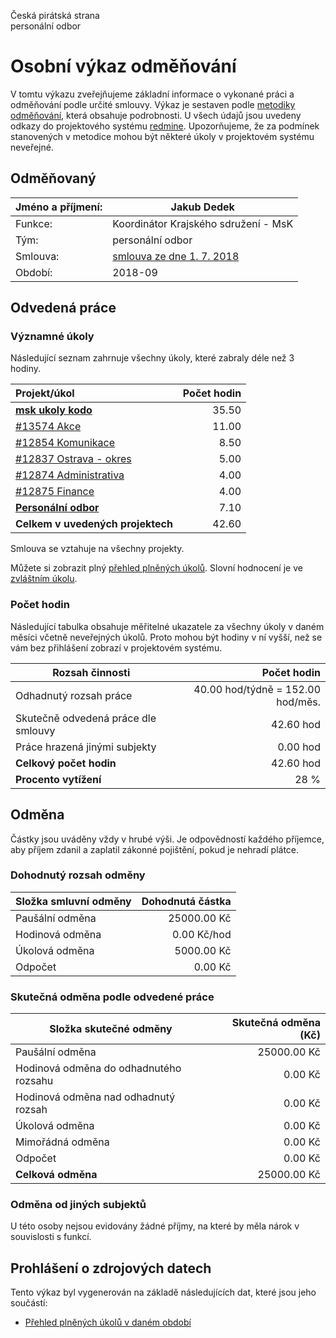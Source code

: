 Česká pirátská strana  
personální odbor

Osobní výkaz odměňování
=======================

V tomtu výkazu zveřejňujeme základní informace o vykonané práci a odměňování
podle určité smlouvy. Výkaz je sestaven podle [metodiky odměňování][metodika],
která obsahuje podrobnosti. U všech údajů jsou uvedeny odkazy do projektového
systému [redmine](https://redmine.pirati.cz). Upozorňujeme, že za podmínek
stanovených v metodice mohou být některé úkoly v projektovém systému neveřejné.

Odměňovaný
----------

Jméno a příjmení:                      | Jakub Dedek
-----------------------                | --------------------
Funkce:                                | Koordinátor Krajského sdružení - MsK
Tým:                                   | personální odbor
Smlouva:                               | [smlouva ze dne 1. 7. 2018][smlouva]
Období:                                | 2018-09


Odvedená práce
--------------

### Významné úkoly

Následující seznam zahrnuje všechny úkoly, které zabraly déle než 3 hodiny.

| Projekt/úkol                      |   Počet hodin |
|:----------------------------------|--------------:|
| **[ msk ukoly kodo][p32]**        |         35.50 |
| [#13574 Akce][t13574]             |         11.00 |
| [#12854 Komunikace][t12854]       |          8.50 |
| [#12837 Ostrava - okres][t12837]  |          5.00 |
| [#12874 Administrativa][t12874]   |          4.00 |
| [#12875 Finance][t12875]          |          4.00 |
| **[Personální odbor][p88]**       |          7.10 |
| **Celkem v uvedených projektech** |         42.60 |

Smlouva se vztahuje na všechny projekty. 

Můžete si zobrazit plný [přehled plněných úkolů][tasklist].
Slovní hodnocení je ve [zvláštním úkolu][hodnoceni].


### Počet hodin

Následující tabulka obsahuje měřitelné ukazatele za všechny úkoly v daném měsíci
včetně neveřejných úkolů. Proto mohou být hodiny v ní vyšší, než se vám bez
přihlášení zobrazí v projektovém systému.

Rozsah činnosti                        | Počet hodin
--------------                         | ----------:
Odhadnutý rozsah práce                 |  40.00 hod/týdně = 152.00 hod/měs.
Skutečně odvedená práce dle smlouvy    |  42.60 hod
Práce hrazená jinými subjekty          |   0.00 hod
**Celkový počet hodin**                |  42.60 hod
**Procento vytížení**                  |   28 %

Odměna
------

Částky jsou uváděny vždy v hrubé výši. Je odpovědností každého příjemce, aby
příjem zdanil a zaplatil zákonné pojištění, pokud je nehradí plátce.

### Dohodnutý rozsah odměny

Složka smluvní odměny                  | Dohodnutá částka
----------------                       | ------------------:
Paušální odměna                        | 25000.00 Kč
Hodinová odměna                        |     0.00 Kč/hod
Úkolová odměna                         |  5000.00 Kč
Odpočet                                |     0.00 Kč

### Skutečná odměna podle odvedené práce

Složka skutečné odměny                 | Skutečná odměna (Kč)
---------------------                  | ---------------------:
Paušální odměna                        | 25000.00 Kč
Hodinová odměna do odhadnutého rozsahu |     0.00 Kč
Hodinová odměna nad odhadnutý rozsah   |     0.00 Kč
Úkolová odměna                         |     0.00 Kč
Mimořádná odměna                       |     0.00 Kč
Odpočet                                |     0.00 Kč
**Celková odměna**                     | 25000.00 Kč


### Odměna od jiných subjektů

U této osoby nejsou evidovány žádné příjmy, na které by měla nárok v souvislosti s funkcí.


Prohlášení o zdrojových datech
------------------------------

Tento výkaz byl vygenerován na základě následujících dat, které jsou jeho součástí:

* [Přehled plněných úkolů v daném období](user_report.csv)

[hodnoceni]: https://redmine.pirati.cz/issues/
[metodika]: https://redmine.pirati.cz/projects/po/wiki/Odmenovani


[p32]: https://redmine.pirati.cz/time_entries?c[]=project&c[]=user&c[]=activity&c[]=issue&c[]=hours&c[]=cf_16&c[]=spent_on&f[]=spent_on&f[]=user_id&f[]=&op[spent_on]=><&op[user_id]==&utf8=%E2%9C%93&v[spent_on][]=2018-09-01&v[spent_on][]=2018-09-30&v[user_id][]=4&v[user_id][]=8&v[user_id][]=9&f[]=project_id&op[project_id]==&v[project_id][]=32

[t13574]: https://redmine.pirati.cz/issues/13574/time_entries?c[]=project&c[]=user&c[]=activity&c[]=issue&c[]=hours&c[]=cf_16&c[]=spent_on&f[]=spent_on&f[]=user_id&f[]=&op[spent_on]=><&op[user_id]==&utf8=%E2%9C%93&v[spent_on][]=2018-09-01&v[spent_on][]=2018-09-30&v[user_id][]=4&v[user_id][]=8&v[user_id][]=9

[t12854]: https://redmine.pirati.cz/issues/12854/time_entries?c[]=project&c[]=user&c[]=activity&c[]=issue&c[]=hours&c[]=cf_16&c[]=spent_on&f[]=spent_on&f[]=user_id&f[]=&op[spent_on]=><&op[user_id]==&utf8=%E2%9C%93&v[spent_on][]=2018-09-01&v[spent_on][]=2018-09-30&v[user_id][]=4&v[user_id][]=8&v[user_id][]=9

[t12837]: https://redmine.pirati.cz/issues/12837/time_entries?c[]=project&c[]=user&c[]=activity&c[]=issue&c[]=hours&c[]=cf_16&c[]=spent_on&f[]=spent_on&f[]=user_id&f[]=&op[spent_on]=><&op[user_id]==&utf8=%E2%9C%93&v[spent_on][]=2018-09-01&v[spent_on][]=2018-09-30&v[user_id][]=4&v[user_id][]=8&v[user_id][]=9

[t12874]: https://redmine.pirati.cz/issues/12874/time_entries?c[]=project&c[]=user&c[]=activity&c[]=issue&c[]=hours&c[]=cf_16&c[]=spent_on&f[]=spent_on&f[]=user_id&f[]=&op[spent_on]=><&op[user_id]==&utf8=%E2%9C%93&v[spent_on][]=2018-09-01&v[spent_on][]=2018-09-30&v[user_id][]=4&v[user_id][]=8&v[user_id][]=9

[t12875]: https://redmine.pirati.cz/issues/12875/time_entries?c[]=project&c[]=user&c[]=activity&c[]=issue&c[]=hours&c[]=cf_16&c[]=spent_on&f[]=spent_on&f[]=user_id&f[]=&op[spent_on]=><&op[user_id]==&utf8=%E2%9C%93&v[spent_on][]=2018-09-01&v[spent_on][]=2018-09-30&v[user_id][]=4&v[user_id][]=8&v[user_id][]=9

[p88]: https://redmine.pirati.cz/time_entries?c[]=project&c[]=user&c[]=activity&c[]=issue&c[]=hours&c[]=cf_16&c[]=spent_on&f[]=spent_on&f[]=user_id&f[]=&op[spent_on]=><&op[user_id]==&utf8=%E2%9C%93&v[spent_on][]=2018-09-01&v[spent_on][]=2018-09-30&v[user_id][]=4&v[user_id][]=8&v[user_id][]=9&f[]=project_id&op[project_id]==&v[project_id][]=88



[tasklist]: https://redmine.pirati.cz/time_entries?c[]=project&c[]=user&c[]=activity&c[]=issue&c[]=hours&c[]=cf_16&c[]=spent_on&f[]=spent_on&f[]=user_id&f[]=&op[spent_on]=><&op[user_id]==&utf8=%E2%9C%93&v[spent_on][]=2018-09-01&v[spent_on][]=2018-09-30&v[user_id][]=489

[smlouva]: https://smlouvy.pirati.cz/smlouvy/2018/03/01/kk-msk/
